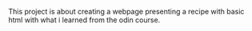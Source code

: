 This project is about creating a webpage presenting a recipe with basic html with what i learned from the odin course.